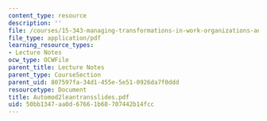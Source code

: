 ```yaml
---
content_type: resource
description: ''
file: /courses/15-343-managing-transformations-in-work-organizations-and-society-spring-2002/50bb1347aa0d67661b68707442b14fcc_Automod2leantransslides.pdf
file_type: application/pdf
learning_resource_types:
- Lecture Notes
ocw_type: OCWFile
parent_title: Lecture Notes
parent_type: CourseSection
parent_uid: 807597fa-34d1-455e-5e51-0926da7f0ddd
resourcetype: Document
title: Automod2leantransslides.pdf
uid: 50bb1347-aa0d-6766-1b68-707442b14fcc
---
```

